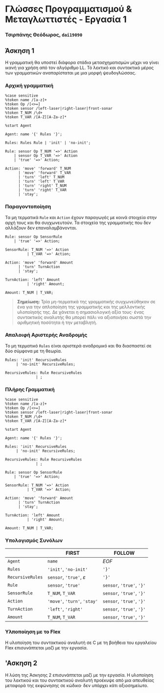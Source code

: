 # Γλώσσες Προγραμματισμού & Μεταγλωττιστές - Εργασία 1

### Τσιρπάνης Θεόδωρος, `dai19090`

## Άσκηση 1

Η γραμματική θα υποστεί διάφορα στάδια μετασχηματισμών μέχρι να γίνει ικανή για χρήση από τον αλγόριθμο LL. Τό λεκτικό και συντακτικό μέρος των γραμματικών αναπαρίσταται με μια μορφή ψευδογλώσσας.

### Αρχική γραμματική

```
%case sensitive
%token name /[a-z]+
%token Op /[<>=]
%token sensor /left-laser|right-laser|front-sonar
%token T_NUM /\d+
%token T_VAR /[A-Z][A-Za-z]*

%start Agent

Agent: name '{' Rules '}';

Rules: Rules Rule | 'init' | 'no-init';

Rule: sensor Op T_NUM '=>' Action
    | sensor Op T_VAR '=>' Action
    | 'true' '=>' Action;

Action: 'move' 'forward' T_NUM
      | 'move' 'forward' T_VAR
      | 'turn' 'left' T_NUM
      | 'turn' 'left' T_VAR
      | 'turn' 'right' T_NUM
      | 'turn' 'right' T_VAR
      | 'stay';
```

### Παραγοντοποίηση

Τα μη τερματικά `Rule` και `Action` έχουν παραγωγές με κοινά στοιχεία στην αρχή τους και θα συγχωνευτούν. Τα στοιχεία της γραμματικής που δεν αλλάζουν δεν επαναλαμβάνονται.

```
Rule: sensor Op SensorRule
    | 'true' '=>' Action;

SensorRule: T_NUM '=>' Action
          | T_VAR '=>' Action;

Action: 'move' 'forward' Amount
      | 'turn' TurnAction
      | 'stay';

TurnAction: 'left' Amount
          | 'right' Amount;

Amount: T_NUM | T_VAR;
```

> __Σημείωση:__ Τρία μη-τερματικά της γραμματικής συγχωνεύθηκαν σε ένα για την απλοποίηση της γραμματικής και της μελλοντικής υλοποίησής της. Δε χάνεται η σημασιολογική αξία τους· ένας συντακτικός αναλυτής θα μπορεί πάλι να αξιοποιήσει σωστά την αριθμητική ποσότητα ή την μεταβλητή.

### Απαλοιφή Αριστερής Αναδρομής

Το μη τερματικό `Rules` είναι αριστερά αναδρομικό και θα διασπαστεί σε δύο σύμφονα με τη θεωρία.

```
Rules: 'init' RecursiveRules
     | 'no-init' RecursiveRules;

RecursiveRules: Rule RecursiveRules
              | ;
```

### Πλήρης Γραμματική

```
%case sensitive
%token name /[a-z]+
%token Op /[<>=]
%token sensor /left-laser|right-laser|front-sonar
%token T_NUM /\d+
%token T_VAR /[A-Z][A-Za-z]*

%start Agent

Agent: name '{' Rules '}';

Rules: 'init' RecursiveRules
     | 'no-init' RecursiveRules;

RecursiveRules: Rule RecursiveRules
              | ;

Rule: sensor Op SensorRule
    | 'true' '=>' Action;

SensorRule: T_NUM '=>' Action
          | T_VAR '=>' Action;

Action: 'move' 'forward' Amount
      | 'turn' TurnAction
      | 'stay';

TurnAction: 'left' Amount
          | 'right' Amount;

Amount: T_NUM | T_VAR;
```

### Υπολογισμός Συνόλων

||__FIRST__|__FOLLOW__|
|-|-|-|
|`Agent`|`name`|_EOF_|
|`Rules`|`'init'`, `'no-init'`|`'}'`|
|`RecursiveRules`|`sensor`, `'true'`, _ε_|`'}'`|
|`Rule`|`sensor`, `'true'`|`sensor`, `'true'`, `'}'`|
|`SensorRule`|`T_NUM`, `T_VAR`|`sensor`, `'true'`, `'}'`|
|`Action`|`'move'`, `'turn'`, `'stay'`|`sensor`, `'true'`, `'}'`|
|`TurnAction`|`'left'`, `'right'`|`sensor`, `'true'`, `'}'`|
|`Amount`|`T_NUM`, `T_VAR`|`sensor`, `'true'`, `'}'`|

### Υλποποίηση με το Flex

Η υλοποίηση του συντακτικού αναλυτή σε C με τη βοήθεια του εργαλείου Flex επισυνάπτεται μαζί με την εργασία.

## 'Ασκηση 2

Η λύση της Άσκησης 2 επισυνάπτεται μαζί με την εργασία. Η υλοποίηση του λεκτικού και του συντακτικού αναλυτή προέκυψε από μια απευθείας μεταφορά της εκφώνησης σε κώδικα· δεν υπάρχει κάτι αξιοσημείωτο.
